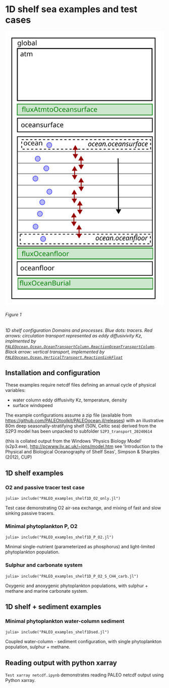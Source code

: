# 1D shelf sea examples and test cases

![Shelf Domains and Processes](images/shelf_domains_processes.svg)
###### Figure 1
*1D shelf configuration Domains and processes. Blue dots: tracers. Red arrows: circulation transport represented as eddy diffusivivity Kz, implmented by [`PALEOocean.Ocean.OceanTransportColumn.ReactionOceanTransportColumn`](@ref). Black arrow: vertical transport, implemented by [`PALEOocean.Ocean.VerticalTransport.ReactionSinkFloat`](@ref)*

## Installation and configuration
These examples require netcdf files defining an annual cycle of physical variables: 
- water column eddy diffusivity Kz, temperature, density
- surface windspeed

The example configurations assume a zip file (available from <https://github.com/PALEOtoolkit/PALEOocean.jl/releases>)
with an illustrative 80m deep seasonally-stratifying shelf
(50N, Celtic sea) derived from the S2P3 model has been unpacked to subfolder `S2P3_transport_20240614`

(this is collated output from the Windows 'Physics Biology Model' (s2p3.exe), http://pcwww.liv.ac.uk/~jons/model.htm
see 'Introduction to the Physical and Biological Oceanography of Shelf Seas', Simpson & Sharples (2012), CUP)

## 1D shelf examples

### O2 and passive tracer test case

    julia> include("PALEO_examples_shelf1D_O2_only.jl")

Test case demonstrating O2 air-sea exchange, and mixing of fast and slow sinking passive tracers.

### Minimal phytoplankton P, O2

    julia> include("PALEO_examples_shelf1D_P_O2.jl")

Minimal single-nutrient (parameterized as phosphorus) and light-limited phytoplankton population.

### Sulphur and carbonate system

    julia> include("PALEO_examples_shelf1D_P_O2_S_CH4_carb.jl")

Oxygenic and anoxygenic phytoplankton populations, with sulphur + methane and marine carbonate system.

## 1D shelf + sediment examples

### Minimal phytoplankton water-column sediment

    julia> include("PALEO_examples_shelf1Dsed.jl")

Coupled water-column - sediment configuration, with single phytoplankton population, sulphur + methane.

## Reading output with python xarray

`Test xarray netcdf.ipynb` demonstrates reading PALEO netcdf output using Python xarray.
